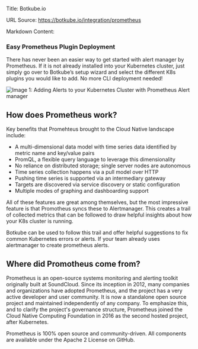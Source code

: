 Title: Botkube.io

URL Source: https://botkube.io/integration/prometheus

Markdown Content:
### Easy Prometheus Plugin Deployment

There has never been an easier way to get started with alert manager by Prometheus. If it is not already installed into your Kubernetes cluster, just simply go over to Botkube’s setup wizard and select the different K8s plugins you would like to add. No more CLI deployment needed!

![Image 1: Adding Alerts to your Kubernetes Cluster with Prometheus Alert manager ](https://assets-global.website-files.com/634fabb21508d6c9db9bc46f/6549321f3ab68ce0bef6a1a0_POEEPnLdeD8pzH-pcTbUwkuHvE46ilC2nSw5zPvp4f1DuxdIBV3hbRC-hBnuEAYpCS7UzSU2bpsNdmWXFGIot6nhEtZskDiPOP7K7er6bOy4-1p2AKkjcJYNaYaGHClmW5rrmFsd8rzXLO6MIFJabZg.png)

How does Prometheus work?
-------------------------

Key benefits that Promehteus brought to the Cloud Native landscape include:

*   A multi-dimensional data model with time series data identified by metric name and key/value pairs
*   PromQL, a flexible query language to leverage this dimensionality
*   No reliance on distributed storage; single server nodes are autonomous
*   Time series collection happens via a pull model over HTTP
*   Pushing time series is supported via an intermediary gateway
*   Targets are discovered via service discovery or static configuration
*   Multiple modes of graphing and dashboarding support

All of these features are great among themselves, but the most impressive feature is that Promotheus syncs these to Alertmanager. This creates a trail of collected metrics that can be followed to draw helpful insights about how your K8s cluster is running.

Botkube can be used to follow this trail and offer helpful suggestions to fix common Kubernetes errors or alerts. If your team already uses alertmanager to create prometheus alerts.

Where did Promotheus come from?
-------------------------------

Prometheus is an open-source systems monitoring and alerting toolkit originally built at SoundCloud. Since its inception in 2012, many companies and organizations have adopted Prometheus, and the project has a very active developer and user community. It is now a standalone open source project and maintained independently of any company. To emphasize this, and to clarify the project's governance structure, Prometheus joined the Cloud Native Computing Foundation in 2016 as the second hosted project, after Kubernetes.

Prometheus is 100% open source and community-driven. All components are available under the Apache 2 License on GitHub.
